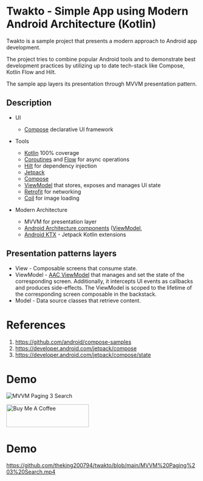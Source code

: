 # Twakto - Simple App using Modern Android Architecture (Kotlin)

Twakto is a sample project that presents a modern approach to Android app development.

The project tries to combine popular Android tools and to demonstrate best development practices by utilizing up to date tech-stack like Compose, Kotlin Flow and Hilt.

The sample app layers its presentation through MVVM presentation pattern.
## Description

* UI 
   * [Compose](https://developer.android.com/jetpack/compose) declarative UI framework

* Tools
    * [Kotlin](https://kotlinlang.org/) 100% coverage
    * [Coroutines](https://kotlinlang.org/docs/reference/coroutines-overview.html) and [Flow](https://developer.android.com/kotlin/flow) for async operations
    * [Hilt](https://developer.android.com/training/dependency-injection/hilt-android) for dependency injection
    * [Jetpack](https://developer.android.com/jetpack)
    * [Compose](https://developer.android.com/jetpack/compose) 
    * [ViewModel](https://developer.android.com/topic/libraries/architecture/viewmodel) that stores, exposes and manages UI state
    * [Retrofit](https://square.github.io/retrofit/) for networking
    * [Coil](https://github.com/coil-kt/coil) for image loading
    
* Modern Architecture
    * MVVM for presentation layer
    * [Android Architecture components](https://developer.android.com/topic/libraries/architecture) ([ViewModel](https://developer.android.com/topic/libraries/architecture/viewmodel), 
    * [Android KTX](https://developer.android.com/kotlin/ktx) - Jetpack Kotlin extensions

## Presentation patterns layers
* View - Composable screens that consume state.
* ViewModel - [AAC ViewModel](https://developer.android.com/topic/libraries/architecture/viewmodel) that manages and set the state of the corresponding screen. Additionally, it intercepts UI events as callbacks and produces side-effects. The ViewModel is scoped to the lifetime of the corresponding screen composable in the backstack.
* Model - Data source classes that retrieve content. 

# References
1. https://github.com/android/compose-samples
1. https://developer.android.com/jetpack/compose
1. https://developer.android.com/jetpack/compose/state

# Demo

![MVVM Paging 3 Search](https://user-images.githubusercontent.com/5977965/205609193-cc59bddd-6409-4b25-bf05-2bcf84410e3f.gif)


<a href="https://www.buymeacoffee.com/theking200794" target="_blank"><img src="https://cdn.buymeacoffee.com/buttons/v2/default-yellow.png" alt="Buy Me A Coffee" style="height: 60px !important;width: 217px !important;" ></a>

# Demo
https://github.com/theking200794/twakto/blob/main/MVVM%20Paging%203%20Search.mp4

